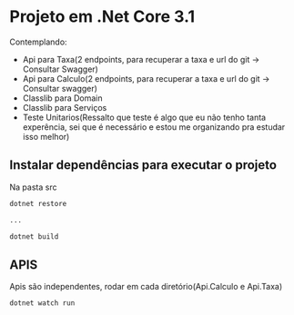 # Projeto em .Net Core 3.1

Contemplando:

- Api para Taxa(2 endpoints, para recuperar a taxa e url do git -> Consultar Swagger)
- Api para Calculo(2 endpoints, para recuperar a taxa e url do git -> Consultar swagger)
- Classlib para Domain
- Classlib para Serviços
- Teste Unitarios(Ressalto que teste é algo que eu não tenho tanta experência, sei que é necessário e estou me organizando pra estudar isso melhor)

## Instalar dependências para executar o projeto

Na pasta src

```bash
dotnet restore

...

dotnet build
```

## APIS

Apis são independentes, rodar em cada diretório(Api.Calculo e Api.Taxa)

```bash
dotnet watch run
```

